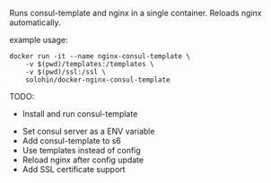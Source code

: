 Runs consul-template and nginx in a single container. Reloads nginx automatically.

example usage:

```
docker run -it --name nginx-consul-template \
    -v $(pwd)/templates:/templates \
    -v $(pwd)/ssl:/ssl \
    solohin/docker-nginx-consul-template
```


TODO:
+ Install and run consul-template
- Set consul server as a ENV variable
- Add consul-template to s6
- Use templates instead of config
- Reload nginx after config update
- Add SSL certificate support